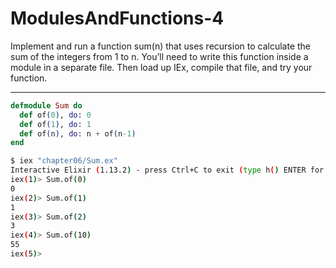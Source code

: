# ModulesAndFunctions-4

Implement and run a function sum(n) that uses recursion to calculate the sum of the integers from 1 to n.
You’ll need to write this function inside a module in a separate file.
Then load up IEx, compile that file, and try your function.

---

```elixir
defmodule Sum do
  def of(0), do: 0
  def of(1), do: 1
  def of(n), do: n + of(n-1)
end
```

```bash
$ iex "chapter06/Sum.ex"
Interactive Elixir (1.13.2) - press Ctrl+C to exit (type h() ENTER for help)
iex(1)> Sum.of(0)
0
iex(2)> Sum.of(1)
1
iex(3)> Sum.of(2)
3
iex(4)> Sum.of(10)
55
iex(5)>
```